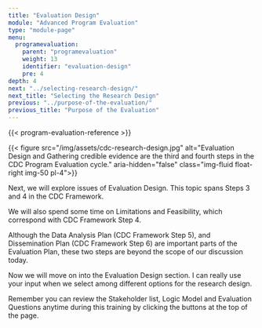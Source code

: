 ```yaml
---
title: "Evaluation Design"
module: "Advanced Program Evaluation"
type: "module-page"
menu:
  programevaluation:
    parent: "programevaluation"
    weight: 13
    identifier: "evaluation-design"
    pre: 4
depth: 4
next: "../selecting-research-design/"
next_title: "Selecting the Research Design"
previous: "../purpose-of-the-evaluation/"
previous_title: "Purpose of the Evaluation"
---
```


{{< program-evaluation-reference >}}

{{< figure src="/img/assets/cdc-research-design.jpg" alt="Evaluation Design and Gathering credible evidence are the third and fourth steps in the CDC Program Evaluation cycle." aria-hidden="false" class="img-fluid float-right img-50 pl-4">}}

Next, we will explore issues of Evaluation Design. This topic spans Steps 3 and 4 in the CDC Framework.

We will also spend some time on Limitations and Feasibility, which correspond with CDC Framework Step 4.

Although the Data Analysis Plan (CDC Framework Step 5), and Dissemination Plan (CDC Framework Step 6) are important parts of the Evaluation Plan, these two steps are beyond the scope of our discussion today.

Now we will move on into the Evaluation Design section. I can really use your input when we select among different options for the research design.

<div class="alert alert-primary mt-5">
  Remember you can review the Stakeholder list, Logic Model and Evaluation Questions anytime during this training by clicking the buttons at the top of the page.
</div>
